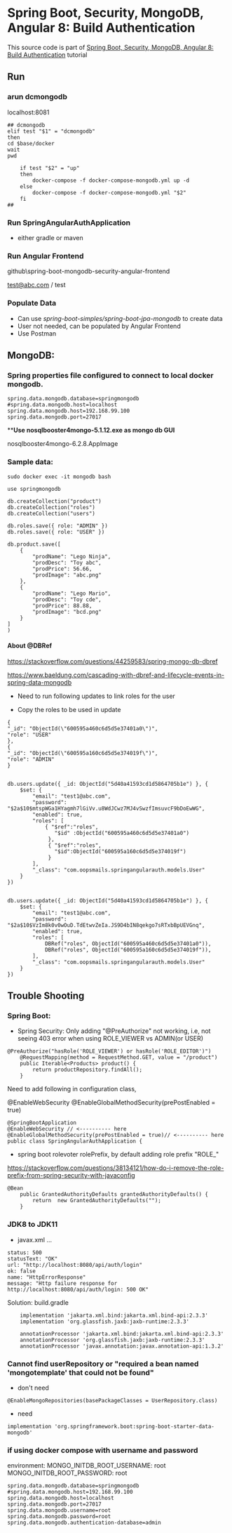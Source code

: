# Spring Boot, Security, MongoDB, Angular 8: Build Authentication

This source code is part of [Spring Boot, Security, MongoDB, Angular 8: Build Authentication](https://www.djamware.com/post/5d3332980707cc65eac46c7b/spring-boot-security-mongodb-angular-8-build-authentication) tutorial


## Run

### arun dcmongodb

localhost:8081

```
## dcmongodb
elif test "$1" = "dcmongodb"
then
cd $base/docker
wait
pwd

	if test "$2" = "up"
	then
		docker-compose -f docker-compose-mongodb.yml up -d
	else
		docker-compose -f docker-compose-mongodb.yml "$2"
	fi
##
```

### Run SpringAngularAuthApplication

- either gradle or maven

### Run Angular Frontend

github\spring-boot-mongodb-security-angular-frontend

test@abc.com / test

### Populate Data

- Can use _spring-boot-simples/spring-boot-jpa-mongodb_ to create data
- User not needed, can be populated by Angular Frontend
- Use Postman


## MongoDB:

### Spring properties file configured to connect to local docker mongodb.

```
spring.data.mongodb.database=springmongodb
#spring.data.mongodb.host=localhost
spring.data.mongodb.host=192.168.99.100
spring.data.mongodb.port=27017
```

****Use nosqlbooster4mongo-5.1.12.exe as mongo db GUI**

nosqlbooster4mongo-6.2.8.AppImage

### Sample data:

`sudo docker exec -it mongodb bash`

```
use springmongodb

db.createCollection("product")
db.createCollection("roles")
db.createCollection("users")

db.roles.save({ role: "ADMIN" })
db.roles.save({ role: "USER" })
```

```
db.product.save([
    {
        "prodName": "Lego Ninja",
        "prodDesc": "Toy abc",
        "prodPrice": 56.66,
        "prodImage": "abc.png"
    },
    {
        "prodName": "Lego Mario",
        "prodDesc": "Toy cde",
        "prodPrice": 88.88,
        "prodImage": "bcd.png"
    }
]
)
```


#### About @DBRef

https://stackoverflow.com/questions/44259583/spring-mongo-db-dbref

https://www.baeldung.com/cascading-with-dbref-and-lifecycle-events-in-spring-data-mongodb

- Need to run following updates to link roles for the user

- Copy the roles to be used in update

```
{
"_id": "ObjectId(\"600595a460c6d5d5e37401a0\")",
"role": "USER"
},
{
"_id": "ObjectId(\"600595a160c6d5d5e374019f\")",
"role": "ADMIN"
}

```

```

db.users.update({ _id: ObjectId("5d40a41593cd1d5864705b1e") }, {
    $set: {
        "email": "test1@abc.com",
        "password": "$2a$10$mtspWGa1HYagmh7lGiVv.u8WdJCwz7MJ4vSwzfImsuvcF9bDoEwWG",
        "enabled": true,
        "roles": [
            { "$ref":"roles",
               "$id" :ObjectId("600595a460c6d5d5e37401a0")
             },
             { "$ref":"roles",
               "$id":ObjectId("600595a160c6d5d5e374019f")
             }
        ],
        "_class": "com.oopsmails.springangularauth.models.User"
    }
})


db.users.update({ _id: ObjectId("5d40a41593cd1d5864705b1e") }, {
    $set: {
        "email": "test1@abc.com",
        "password": "$2a$10$VzIm8k0v0wOuD.TdEtwvZeIa.JS9D4bIN8qekgo7sRTxbBpUEVGnq",
        "enabled": true,
        "roles": [
            DBRef("roles", ObjectId("600595a460c6d5d5e37401a0")),
            DBRef("roles", ObjectId("600595a160c6d5d5e374019f")),
        ],
        "_class": "com.oopsmails.springangularauth.models.User"
    }
})

```


## Trouble Shooting

### Spring Boot: 

- Spring Security: Only adding "@PreAuthorize" not working, i.e, not seeing 403 error when using ROLE_VIEWER vs ADMIN(or USER)

```
@PreAuthorize("hasRole('ROLE_VIEWER') or hasRole('ROLE_EDITOR')")
    @RequestMapping(method = RequestMethod.GET, value = "/product")
    public Iterable<Products> product() {
        return productRepository.findAll();
    }

```

Need to add following in configuration class,

@EnableWebSecurity 
@EnableGlobalMethodSecurity(prePostEnabled = true)

```
@SpringBootApplication
@EnableWebSecurity // <---------- here 
@EnableGlobalMethodSecurity(prePostEnabled = true)// <---------- here 
public class SpringAngularAuthApplication {

```

- spring boot rolevoter rolePrefix, by default adding role prefix "ROLE_"

https://stackoverflow.com/questions/38134121/how-do-i-remove-the-role-prefix-from-spring-security-with-javaconfig

```
@Bean
	public GrantedAuthorityDefaults grantedAuthorityDefaults() {
		return  new GrantedAuthorityDefaults("");
	}
```

### JDK8 to JDK11

- javax.xml ...

```
status: 500
statusText: "OK"
url: "http://localhost:8080/api/auth/login"
ok: false
name: "HttpErrorResponse"
message: "Http failure response for http://localhost:8080/api/auth/login: 500 OK"
```

Solution: build.gradle

```
	implementation 'jakarta.xml.bind:jakarta.xml.bind-api:2.3.3'
	implementation 'org.glassfish.jaxb:jaxb-runtime:2.3.3'

	annotationProcessor 'jakarta.xml.bind:jakarta.xml.bind-api:2.3.3'
	annotationProcessor 'org.glassfish.jaxb:jaxb-runtime:2.3.3'
	annotationProcessor 'javax.annotation:javax.annotation-api:1.3.2'
```
### Cannot find userRepository or "required a bean named 'mongotemplate' that could not be found"

- don't need 
```
@EnableMongoRepositories(basePackageClasses = UserRepository.class)
```
- need 
```
implementation 'org.springframework.boot:spring-boot-starter-data-mongodb'
```

### if using docker compose with username and password

environment:
    MONGO_INITDB_ROOT_USERNAME: root
    MONGO_INITDB_ROOT_PASSWORD: root

```
spring.data.mongodb.database=springmongodb
#spring.data.mongodb.host=192.168.99.100
spring.data.mongodb.host=localhost
spring.data.mongodb.port=27017
spring.data.mongodb.username=root
spring.data.mongodb.password=root
spring.data.mongodb.authentication-database=admin
```

